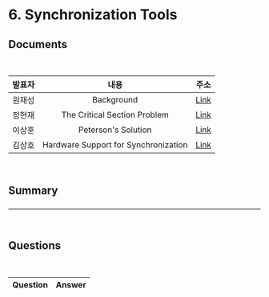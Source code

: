 #  6. Synchronization Tools

##  Documents

<br>

| 발표자 | 내용 | 주소 |
|:----:|:-----:|:-----:|
| 원재성 | Background | [Link]()|
| 정현재 | The Critical Section Problem | [Link]()|
| 이상훈 | Peterson's Solution |[Link](./docs/peterson.md)|
| 김상호 | Hardware Support for Synchronization |[Link](./docs/hardwar-support/6.4-Hardware-Support-for-Synchronization.md)|


<br>

##  Summary

#####


--------------------------------------
<br>

##  Questions


<br>

|Question|Answer|
|--------------|--------------|
